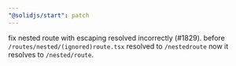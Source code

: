 ```yaml
---
"@solidjs/start": patch
---
```


fix nested route with escaping resolved incorrectly (#1829).
before `/routes/nested/(ignored)route.tsx` resolved to `/nestedroute`
now it resolves to `/nested/route`.
